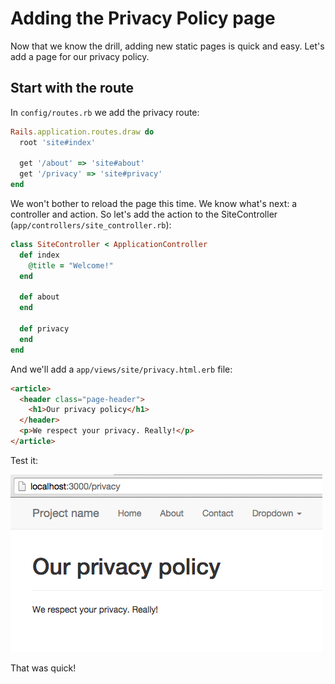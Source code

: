 # Adding the Privacy Policy page

Now that we know the drill, adding new static pages is quick and easy. Let's add a page for our privacy policy.

## Start with the route

In `config/routes.rb` we add the privacy route:

```ruby
Rails.application.routes.draw do
  root 'site#index'

  get '/about' => 'site#about'
  get '/privacy' => 'site#privacy'
end
```

We won't bother to reload the page this time. We know what's next: a controller and action. So let's add the action to the SiteController (`app/controllers/site_controller.rb`):

```ruby
class SiteController < ApplicationController
  def index
    @title = "Welcome!"
  end

  def about
  end

  def privacy
  end
end
```

And we'll add a `app/views/site/privacy.html.erb` file:

```html
<article>
  <header class="page-header">
    <h1>Our privacy policy</h1>
  </header>
  <p>We respect your privacy. Really!</p>
</article>
```

Test it:

![Privacy policy](/images/privacy-page.png)

That was quick!
